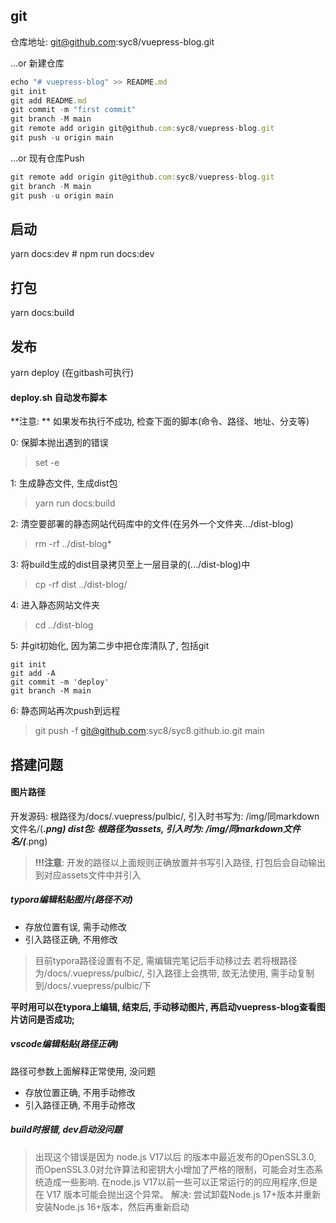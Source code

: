 ## git
仓库地址: git@github.com:syc8/vuepress-blog.git

…or 新建仓库
```js
echo "# vuepress-blog" >> README.md
git init
git add README.md
git commit -m "first commit"
git branch -M main
git remote add origin git@github.com:syc8/vuepress-blog.git
git push -u origin main
```

…or 现有仓库Push
```js
git remote add origin git@github.com:syc8/vuepress-blog.git
git branch -M main
git push -u origin main
```






## 启动
yarn docs:dev # npm run docs:dev

## 打包
yarn docs:build


## 发布
yarn deploy      (在gitbash可执行)
#### deploy.sh 自动发布脚本
**注意: ** 如果发布执行不成功, 检查下面的脚本(命令、路径、地址、分支等)

0: 保脚本抛出遇到的错误
> set -e

1: 生成静态文件, 生成dist包

> yarn run docs:build

2: 清空要部署的静态网站代码库中的文件(在另外一个文件夹.../dist-blog)
> rm -rf ../dist-blog*

3: 将build生成的dist目录拷贝至上一层目录的(.../dist-blog)中
> cp -rf dist ../dist-blog/

4: 进入静态网站文件夹
> cd ../dist-blog

5: 并git初始化, 因为第二步中把仓库清队了, 包括git
```
git init
git add -A
git commit -m 'deploy'
git branch -M main
```
6: 静态网站再次push到远程
> git push -f git@github.com:syc8/syc8.github.io.git main




## 搭建问题

#### 图片路径
开发源码:  根路径为/docs/.vuepress/pulbic/,  引入时书写为: /img/同markdown文件名/(***.png)
dist包: 根路径为assets, 引入时为: /img/同markdown文件名/(***.png)
> **!!!注意**: 开发的路径以上面规则正确放置并书写引入路径, 打包后会自动输出到对应assets文件中并引入

##### typora编辑粘贴图片(路径不对)
- 存放位置有误, 需手动修改
- 引入路径正确, 不用修改
> 目前typora路径设置有不足, 需编辑完笔记后手动移过去
> 若将根路径为/docs/.vuepress/pulbic/, 引入路径上会携带, 故无法使用, 需手动复制到/docs/.vuepress/pulbic/下

**平时用可以在typora上编辑, 结束后, 手动移动图片, 再启动vuepress-blog查看图片访问是否成功;**




##### vscode编辑粘贴(路径正确)
路径可参数上面解释正常使用, 没问题
- 存放位置正确, 不用手动修改
- 引入路径正确, 不用手动修改


##### build时报错, dev启动没问题
> 出现这个错误是因为 node.js V17以后 的版本中最近发布的OpenSSL3.0, 而OpenSSL3.0对允许算法和密钥大小增加了严格的限制，可能会对生态系统造成一些影响.
在node.js V17以前一些可以正常运行的的应用程序,但是在 V17 版本可能会抛出这个异常。
解决:  尝试卸载Node.js 17+版本并重新安装Node.js 16+版本，然后再重新启动
